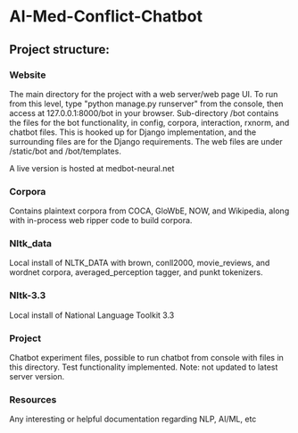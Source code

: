 # AI-Med-Conflict-Chatbot

## Project structure:


### Website


The main directory for the project with a web server/web page UI. To run from this level, type "python manage.py runserver" from the console, then access at 127.0.0.1:8000/bot in your browser.
Sub-directory /bot contains the files for the bot functionality, in config, corpora, interaction, rxnorm, and chatbot files. This is hooked up for Django implementation, and the surrounding files
are for the Django requirements. The web files are under /static/bot and /bot/templates. 

A live version is hosted at medbot-neural.net

### Corpora


Contains plaintext corpora from COCA, GloWbE, NOW, and Wikipedia, along with in-process web ripper code to build corpora.


### Nltk_data


Local install of NLTK_DATA with brown, conll2000, movie_reviews, and wordnet corpora, averaged_perception tagger, and punkt tokenizers.


### Nltk-3.3


Local install of National Language Toolkit 3.3


### Project


Chatbot experiment files, possible to run chatbot from console with files in this directory. Test functionality implemented. Note: not updated to latest server version.


### Resources


Any interesting or helpful documentation regarding NLP, AI/ML, etc

